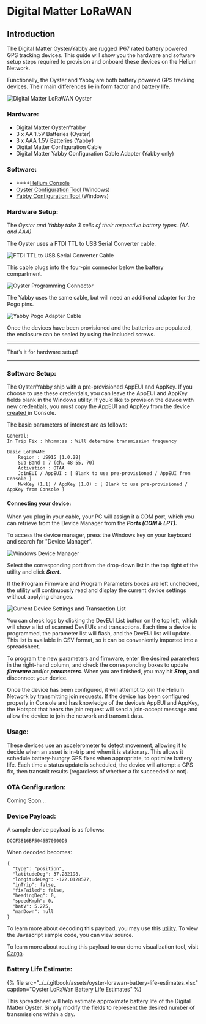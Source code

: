 # Digital Matter LoRaWAN

## Introduction

The Digital Matter Oyster/Yabby are rugged IP67 rated battery powered GPS tracking devices. This guide will show you the hardware and software setup steps required to provision and onboard these devices on the Helium Network.

Functionally, the Oyster and Yabby are both battery powered GPS tracking devices. Their main differences lie in form factor and battery life.  

![Digital Matter LoRaWAN Oyster](https://lh6.googleusercontent.com/9Ohb0iT7Zh8DCkCPemB4nku25qFr-NZHefoxV9SozW0NOZdM6Uw8MJEq0TCJA_ykOfoh_sNXaN_rbHsFnYHgx22hGFrKB7m-Er257EX_G5JTGdryLWTSyUM-sd6na6KqxIrlklnf)

### **Hardware:** 

* Digital Matter Oyster/Yabby
* 3 x AA 1.5V Batteries \(Oyster\)
* 3 x AAA 1.5V Batteries \(Yabby\)
* Digital Matter Configuration Cable
* Digital Matter Yabby Configuration Cable Adapter \(Yabby only\)

### **Software:** 

* \*\*\*\*[Helium Console](https://console.helium.com/)
* [Oyster Configuration Tool ](https://www.oemserver.com/tools/OysterLoRaWAN/ConfigTool/setup.exe)\(Windows\)
* [Yabby Configuration Tool ](https://www.oemserver.com/tools/YabbyLoRaWAN/ConfigTool/setup.exe)\(Windows\)

### **Hardware Setup:** 

The _Oyster and Yabby take 3 cells of their respective battery types. \(AA and AAA\)_

The Oyster uses a FTDI TTL to USB Serial Converter cable. 

![FTDI TTL to USB Serial Converter Cable](https://lh6.googleusercontent.com/pFcTpmPfFtDfK3MpFgc-WGnnY_Ic8SiinTJ48tUKlklA4t8x9KrNRdnldDKm4YZzftoJmGCieOE50_dLnSdX4vTG2YBxXp9vUd-aBkS7bwadVgSEX0IELYoHo7hd3ukRY_5WRo1l)

This cable plugs into the four-pin connector below the battery compartment. 

![Oyster Programming Connector](https://lh5.googleusercontent.com/PabZRcVKIVOr0vCauupXMWktTJFlaSEp-q7jwTDUxxO0_IgZFT-WQks9QP2VuEckYF2YmB-hURER93TIXRmom7X80p6_mxIfQK3Qxk2lSOITXQWgWYytDYY0YuwaBqgre6qu2lWk)

The Yabby uses the same cable, but will need an additional adapter for the Pogo pins. 



![Yabby Pogo Adapter Cable](https://lh3.googleusercontent.com/MgQsnIOIgjBAENjAGx2qfpBUT1-Zng4vyc8Wc1A2kCjQwIgaWMCSukIt9HdE646oQTzrF9kdhiJXFPhXH_evzJckBjsikCV5mQbOMEkCxxNd6wra_4WXrUUp-m_rlUyq45wQ-Xw2)

Once the devices have been provisioned and the batteries are populated, the enclosure can be sealed by using the included screws.   
****

That’s it for hardware setup!   
****

### **Software Setup:** 

The Oyster/Yabby ship with a pre-provisioned AppEUI and AppKey. If you choose to use these credentials, you can leave the AppEUI and AppKey fields blank in the Windows utility. If you’d like to provision the device with new credentials, you must copy the AppEUI and AppKey from the device [created ](https://developer.helium.com/console/adding-devices)in Console.

The basic parameters of interest are as follows: 

```text
General:
In Trip Fix : hh:mm:ss : Will determine transmission frequency

Basic LoRaWAN:
	Region : US915 [1.0.2B]
	Sub-Band : 7 (ch. 48-55, 70)
	Activation : OTAA
	JoinEUI / AppEUI : [ Blank to use pre-provisioned / AppEUI from Console ]
	NwkKey (1.1) / AppKey (1.0) : [ Blank to use pre-provisioned / AppKey from Console ]

```

#### **Connecting your device:** 

When you plug in your cable, your PC will assign it a COM port, which you can retrieve from the Device Manager from the _**Ports \(COM & LPT\).**_

To access the device manager, press the Windows key on your keyboard and search for "Device Manager". 

![Windows Device Manager](https://lh3.googleusercontent.com/GIWTBHyG9aEzXrJvUIlELvQ6cXakE9nHGE5NcwOhaUwVkzopT08WkQNuus8Zq18CYbyuSF5KlS8wKIq9Q9zhUbalK_7RPqLlZFqIRy7-R1vgFAipdmLr5TAMCQVZZ5xnUVKfBM7y)

Select the corresponding port from the drop-down list in the top right of the utility and click _**Start**_.

If the Program Firmware and Program Parameters boxes are left unchecked, the utility will  continuously read and display the current device settings without applying changes.

![Current Device Settings and Transaction List ](https://lh4.googleusercontent.com/ZYQ_4wRVzFBzVi3WLSURmmYZ3eVq2o-gHALy_qK9-9ToswtdsdAp0ORmnBC4Otgx9Yca6e4HToFuYkMgb4YDNwXrtEtMyeAArw78yEY9xm_rIfzLlP6tb6uNI_Em-Y84HKljzKdT)

You can check logs by clicking the DevEUI List button on the top left, which will show a list of scanned DevEUIs and transactions. Each time a device is programmed, the parameter list will flash, and the DevEUI list will update. This list is available in CSV format, so it can be conveniently imported into a spreadsheet.  

To program the new parameters and firmware, enter the desired parameters in the right-hand column, and check the corresponding boxes to update _**firmware**_ and/or _**parameters**._  When you are finished, you may hit _**Stop**_, and disconnect your device.   


Once the device has been configured, it will attempt to join the Helium Network by transmitting join requests. If the device has been configured properly in Console and has knowledge of the device’s AppEUI and AppKey, the Hotspot that hears the join request will send a join-accept message and allow the device to join the network and transmit data. 

### **Usage:** 

These devices use an accelerometer to detect movement, allowing it to decide when an asset is in-trip and when it is stationary. This allows it schedule battery-hungry GPS fixes when appropriate, to optimize battery life. Each time a status update is scheduled, the device will attempt a GPS fix, then transmit results \(regardless of whether a fix succeeded or not\).

### OTA Configuration: 

Coming Soon...

### Device Payload: 

A sample device payload is as follows: 

```text
DCCF3816BF5046B70000D3
```

When decoded becomes: 

```text
{
  "type": "position",
  "latitudeDeg": 37.282198,
  "longitudeDeg": -122.0128577,
  "inTrip": false,
  "fixFailed": false,
  "headingDeg": 0,
  "speedKmph": 0,
  "batV": 5.275,
  "manDown": null
}
```

To learn more about decoding this payload, you may use this [utility](https://www.oemserver.com/tools/OysterLoRaWAN/UplinkDecoder.html). To view the Javascript sample code, you can view source. 

To learn more about routing this payload to our demo visualization tool, visit [Cargo](../../console/integrations/cargo.md). 

### Battery Life Estimate:

{% file src="../../.gitbook/assets/oyster-lorawan-battery-life-estimates.xlsx" caption="Oyster LoRaWan Battery Life Estimates" %}

This spreadsheet will help estimate approximate battery life of the Digital Matter Oyster. Simply modify the fields to represent the desired number of transmissions within a day. 

  


